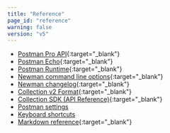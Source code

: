 ```yaml
---
title: "Reference"
page_id: "reference"
warning: false
version: "v5"
---
```


*   [Postman Pro API](https://docs.api.getpostman.com){:target="_blank"}
*   [Postman Echo](https://docs.postman-echo.com/){:target="_blank"}
*   [Postman Runtime](https://github.com/postmanlabs/postman-runtime/){:target="_blank"}
*   [Newman command line options](https://github.com/postmanlabs/newman#command-line-options){:target="_blank"}
*   [Newman changelog](https://github.com/postmanlabs/newman/blob/develop/CHANGELOG.md#newman-changelog){:target="_blank"}
*   [Collection v2 Format](http://schema.getpostman.com/){:target="_blank"}
*   [Collection SDK (API Reference)](http://www.postmanlabs.com/postman-collection/){:target="_blank"}
*   [Postman settings](/docs/postman/launching_postman/settings)
*   [Keyboard shortcuts](/docs/postman/launching_postman/settings)
*   [Markdown reference](https://documenter.getpostman.com/view/33232/markdown-in-api-documentation/JsGc){:target="_blank"}

